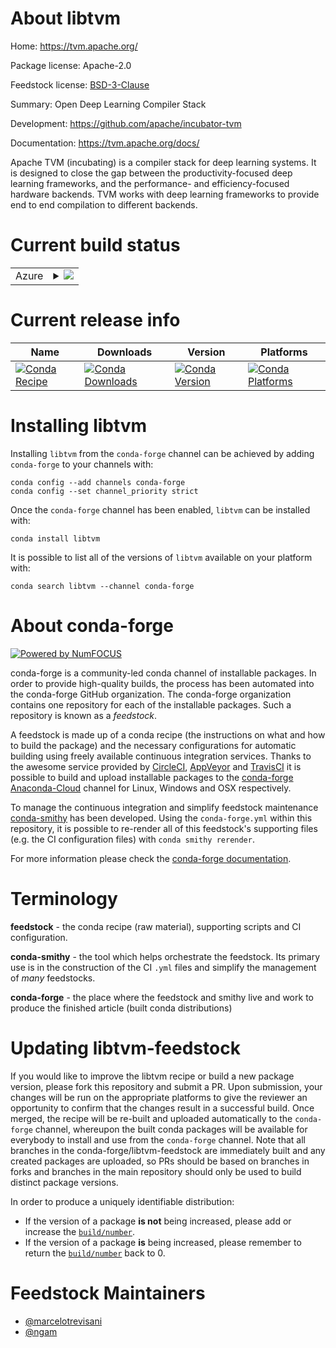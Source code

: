 About libtvm
============

Home: https://tvm.apache.org/

Package license: Apache-2.0

Feedstock license: [BSD-3-Clause](https://github.com/conda-forge/libtvm-feedstock/blob/main/LICENSE.txt)

Summary: Open Deep Learning Compiler Stack

Development: https://github.com/apache/incubator-tvm

Documentation: https://tvm.apache.org/docs/

Apache TVM (incubating) is a compiler stack for deep learning systems.
It is designed to close the gap between the productivity-focused deep
learning frameworks, and the performance- and efficiency-focused hardware
backends. TVM works with deep learning frameworks to provide end to end
compilation to different backends.


Current build status
====================


<table>
    
  <tr>
    <td>Azure</td>
    <td>
      <details>
        <summary>
          <a href="https://dev.azure.com/conda-forge/feedstock-builds/_build/latest?definitionId=10192&branchName=main">
            <img src="https://dev.azure.com/conda-forge/feedstock-builds/_apis/build/status/libtvm-feedstock?branchName=main">
          </a>
        </summary>
        <table>
          <thead><tr><th>Variant</th><th>Status</th></tr></thead>
          <tbody><tr>
              <td>linux_64_c_compiler_version10cuda_compiler_version11.2cxx_compiler_version10</td>
              <td>
                <a href="https://dev.azure.com/conda-forge/feedstock-builds/_build/latest?definitionId=10192&branchName=main">
                  <img src="https://dev.azure.com/conda-forge/feedstock-builds/_apis/build/status/libtvm-feedstock?branchName=main&jobName=linux&configuration=linux_64_c_compiler_version10cuda_compiler_version11.2cxx_compiler_version10" alt="variant">
                </a>
              </td>
            </tr><tr>
              <td>linux_64_c_compiler_version10cuda_compiler_versionNonecxx_compiler_version10</td>
              <td>
                <a href="https://dev.azure.com/conda-forge/feedstock-builds/_build/latest?definitionId=10192&branchName=main">
                  <img src="https://dev.azure.com/conda-forge/feedstock-builds/_apis/build/status/libtvm-feedstock?branchName=main&jobName=linux&configuration=linux_64_c_compiler_version10cuda_compiler_versionNonecxx_compiler_version10" alt="variant">
                </a>
              </td>
            </tr><tr>
              <td>osx_64</td>
              <td>
                <a href="https://dev.azure.com/conda-forge/feedstock-builds/_build/latest?definitionId=10192&branchName=main">
                  <img src="https://dev.azure.com/conda-forge/feedstock-builds/_apis/build/status/libtvm-feedstock?branchName=main&jobName=osx&configuration=osx_64_" alt="variant">
                </a>
              </td>
            </tr><tr>
              <td>osx_arm64</td>
              <td>
                <a href="https://dev.azure.com/conda-forge/feedstock-builds/_build/latest?definitionId=10192&branchName=main">
                  <img src="https://dev.azure.com/conda-forge/feedstock-builds/_apis/build/status/libtvm-feedstock?branchName=main&jobName=osx&configuration=osx_arm64_" alt="variant">
                </a>
              </td>
            </tr>
          </tbody>
        </table>
      </details>
    </td>
  </tr>
</table>

Current release info
====================

| Name | Downloads | Version | Platforms |
| --- | --- | --- | --- |
| [![Conda Recipe](https://img.shields.io/badge/recipe-libtvm-green.svg)](https://anaconda.org/conda-forge/libtvm) | [![Conda Downloads](https://img.shields.io/conda/dn/conda-forge/libtvm.svg)](https://anaconda.org/conda-forge/libtvm) | [![Conda Version](https://img.shields.io/conda/vn/conda-forge/libtvm.svg)](https://anaconda.org/conda-forge/libtvm) | [![Conda Platforms](https://img.shields.io/conda/pn/conda-forge/libtvm.svg)](https://anaconda.org/conda-forge/libtvm) |

Installing libtvm
=================

Installing `libtvm` from the `conda-forge` channel can be achieved by adding `conda-forge` to your channels with:

```
conda config --add channels conda-forge
conda config --set channel_priority strict
```

Once the `conda-forge` channel has been enabled, `libtvm` can be installed with:

```
conda install libtvm
```

It is possible to list all of the versions of `libtvm` available on your platform with:

```
conda search libtvm --channel conda-forge
```


About conda-forge
=================

[![Powered by
NumFOCUS](https://img.shields.io/badge/powered%20by-NumFOCUS-orange.svg?style=flat&colorA=E1523D&colorB=007D8A)](https://numfocus.org)

conda-forge is a community-led conda channel of installable packages.
In order to provide high-quality builds, the process has been automated into the
conda-forge GitHub organization. The conda-forge organization contains one repository
for each of the installable packages. Such a repository is known as a *feedstock*.

A feedstock is made up of a conda recipe (the instructions on what and how to build
the package) and the necessary configurations for automatic building using freely
available continuous integration services. Thanks to the awesome service provided by
[CircleCI](https://circleci.com/), [AppVeyor](https://www.appveyor.com/)
and [TravisCI](https://travis-ci.com/) it is possible to build and upload installable
packages to the [conda-forge](https://anaconda.org/conda-forge)
[Anaconda-Cloud](https://anaconda.org/) channel for Linux, Windows and OSX respectively.

To manage the continuous integration and simplify feedstock maintenance
[conda-smithy](https://github.com/conda-forge/conda-smithy) has been developed.
Using the ``conda-forge.yml`` within this repository, it is possible to re-render all of
this feedstock's supporting files (e.g. the CI configuration files) with ``conda smithy rerender``.

For more information please check the [conda-forge documentation](https://conda-forge.org/docs/).

Terminology
===========

**feedstock** - the conda recipe (raw material), supporting scripts and CI configuration.

**conda-smithy** - the tool which helps orchestrate the feedstock.
                   Its primary use is in the construction of the CI ``.yml`` files
                   and simplify the management of *many* feedstocks.

**conda-forge** - the place where the feedstock and smithy live and work to
                  produce the finished article (built conda distributions)


Updating libtvm-feedstock
=========================

If you would like to improve the libtvm recipe or build a new
package version, please fork this repository and submit a PR. Upon submission,
your changes will be run on the appropriate platforms to give the reviewer an
opportunity to confirm that the changes result in a successful build. Once
merged, the recipe will be re-built and uploaded automatically to the
`conda-forge` channel, whereupon the built conda packages will be available for
everybody to install and use from the `conda-forge` channel.
Note that all branches in the conda-forge/libtvm-feedstock are
immediately built and any created packages are uploaded, so PRs should be based
on branches in forks and branches in the main repository should only be used to
build distinct package versions.

In order to produce a uniquely identifiable distribution:
 * If the version of a package **is not** being increased, please add or increase
   the [``build/number``](https://docs.conda.io/projects/conda-build/en/latest/resources/define-metadata.html#build-number-and-string).
 * If the version of a package **is** being increased, please remember to return
   the [``build/number``](https://docs.conda.io/projects/conda-build/en/latest/resources/define-metadata.html#build-number-and-string)
   back to 0.

Feedstock Maintainers
=====================

* [@marcelotrevisani](https://github.com/marcelotrevisani/)
* [@ngam](https://github.com/ngam/)


<!-- dummy commit to enable rerendering -->

